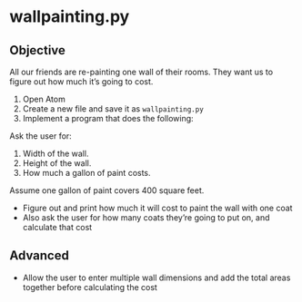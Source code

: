 # wallpainting.py

## Objective

All our friends are re-painting one wall of their rooms. They want us to figure out how much it’s going to cost.

1. Open Atom
1. Create a new file and save it as `wallpainting.py`
1. Implement a program that does the following:

Ask the user for:

1. Width of the wall.
1. Height of the wall.
1. How much a gallon of paint costs.

Assume one gallon of paint covers 400 square feet.

* Figure out and print how much it will cost to paint the wall with one coat
* Also ask the user for how many coats they’re going to put on, and calculate that cost

## Advanced

* Allow the user to enter multiple wall dimensions and add the total areas together before calculating the cost
